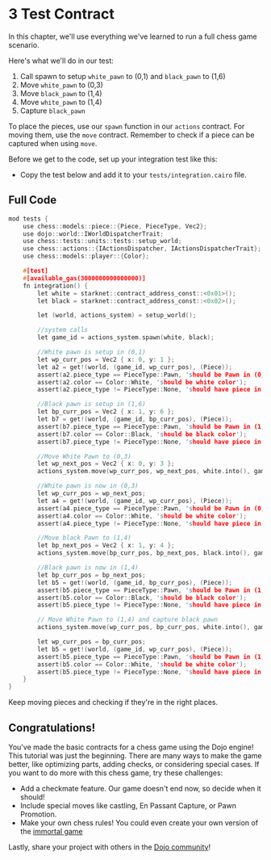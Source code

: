 # 3 Test Contract

In this chapter, we'll use everything we've learned to run a full chess game scenario.

Here's what we'll do in our test:

1. Call spawn to setup `white_pawn` to (0,1) and `black_pawn` to (1,6)
2. Move `white_pawn` to (0,3)
3. Move `black_pawn` to (1,4)
4. Move `white_pawn` to (1,4)
5. Capture `black_pawn`

To place the pieces, use our `spawn` function in our `actions` contract. For moving them, use the `move` contract. Remember to check if a piece can be captured when using `move`.

Before we get to the code, set up your integration test like this:

- Copy the test below and add it to your `tests/integration.cairo` file.

## Full Code

```c
mod tests {
    use chess::models::piece::{Piece, PieceType, Vec2};
    use dojo::world::IWorldDispatcherTrait;
    use chess::tests::units::tests::setup_world;
    use chess::actions::{IActionsDispatcher, IActionsDispatcherTrait};
    use chess::models::player::{Color};

    #[test]
    #[available_gas(3000000000000000)]
    fn integration() {
        let white = starknet::contract_address_const::<0x01>();
        let black = starknet::contract_address_const::<0x02>();

        let (world, actions_system) = setup_world();

        //system calls
        let game_id = actions_system.spawn(white, black);

        //White pawn is setup in (0,1)
        let wp_curr_pos = Vec2 { x: 0, y: 1 };
        let a2 = get!(world, (game_id, wp_curr_pos), (Piece));
        assert(a2.piece_type == PieceType::Pawn, 'should be Pawn in (0,1)');
        assert(a2.color == Color::White, 'should be white color');
        assert(a2.piece_type != PieceType::None, 'should have piece in (0,1)');

        //Black pawn is setup in (1,6)
        let bp_curr_pos = Vec2 { x: 1, y: 6 };
        let b7 = get!(world, (game_id, bp_curr_pos), (Piece));
        assert(b7.piece_type == PieceType::Pawn, 'should be Pawn in (1,6)');
        assert(b7.color == Color::Black, 'should be black color');
        assert(b7.piece_type != PieceType::None, 'should have piece in (1,6)');

        //Move White Pawn to (0,3)
        let wp_next_pos = Vec2 { x: 0, y: 3 };
        actions_system.move(wp_curr_pos, wp_next_pos, white.into(), game_id);

        //White pawn is now in (0,3)
        let wp_curr_pos = wp_next_pos;
        let a4 = get!(world, (game_id, wp_curr_pos), (Piece));
        assert(a4.piece_type == PieceType::Pawn, 'should be Pawn in (0,3)');
        assert(a4.color == Color::White, 'should be white color');
        assert(a4.piece_type != PieceType::None, 'should have piece in (0,3)');

        //Move black Pawn to (1,4)
        let bp_next_pos = Vec2 { x: 1, y: 4 };
        actions_system.move(bp_curr_pos, bp_next_pos, black.into(), game_id);

        //Black pawn is now in (1,4)
        let bp_curr_pos = bp_next_pos;
        let b5 = get!(world, (game_id, bp_curr_pos), (Piece));
        assert(b5.piece_type == PieceType::Pawn, 'should be Pawn in (1,4)');
        assert(b5.color == Color::Black, 'should be black color');
        assert(b5.piece_type != PieceType::None, 'should have piece in (1,4)');

        // Move White Pawn to (1,4) and capture black pawn
        actions_system.move(wp_curr_pos, bp_curr_pos, white.into(), game_id);

        let wp_curr_pos = bp_curr_pos;
        let b5 = get!(world, (game_id, wp_curr_pos), (Piece));
        assert(b5.piece_type == PieceType::Pawn, 'should be Pawn in (1,4)');
        assert(b5.color == Color::White, 'should be white color');
        assert(b5.piece_type != PieceType::None, 'should have piece in (1,4)');
    }
}
```

Keep moving pieces and checking if they're in the right places.

## Congratulations!

You've made the basic contracts for a chess game using the Dojo engine! This tutorial was just the beginning. There are many ways to make the game better, like optimizing parts, adding checks, or considering special cases. If you want to do more with this chess game, try these challenges:

- Add a checkmate feature. Our game doesn't end now, so decide when it should!
- Include special moves like castling, En Passant Capture, or Pawn Promotion.
- Make your own chess rules! You could even create your own version of the [immortal game](https://immortal.game/)

Lastly, share your project with others in the [Dojo community](https://discord.gg/akd2yfuRS3)!
